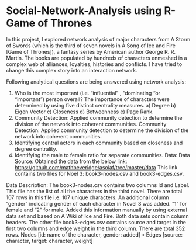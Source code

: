 # Social-Network-Analysis using R- Game of Thrones
In this project, I explored network analysis of major characters from A Storm of Swords (which is the third of seven novels in A Song of Ice
and Fire [Game of Thrones]), a fantasy series by American author George R. R. Martin. 
The books are populated by hundreds of characters enmeshed in a complex web of alliances, loyalties, histories and conflicts. 
I have tried to change this complex story into an interaction network.

Following analytical questions are being answered using network analysis:

1) Who is the most important (i.e. “influential” , “dominating “or “important”) person overall? 
The importance of characters were determined by using five distinct centrality measures. 
a) Degree b) Eigen Vector c) Closeness d) Betweenness e) Page Rank.
2) Community Detection: Applied community detection to determine the division of the network into coherent communities.
Community Detection: Applied community detection to determine the division of the network into coherent communities.
3) Identifying central actors in each community based on closeness and degree centrality.
4) Identifying the male to female ratio for separate communities.
Data: Data Source: Obtained the data from the below link: https://github.com/mathbeveridge/asoiaf/tree/master/data This link contains two files for Noel 3: book3-nodes.csv and book3-edges.csv.

Data Description: The book3-nodes.csv contains two columns Id and Label. This file has the list of all the characters in the third novel. There are total 107 rows in this file i.e. 107 unique characters. An additional column “gender” indicating gender of each character in Novel 3 was added. “1” for female and “2” for male. Added this information manually by using external data set and based on A Wiki of Ice and Fire. Both data sets contain column headers. The other file book3-edges.csv contains source and target in the first two columns and edge weight in the third column. There are total 352 rows. Nodes [id: name of the character, gender: added] • Edges [source: character, target: character, weight]
